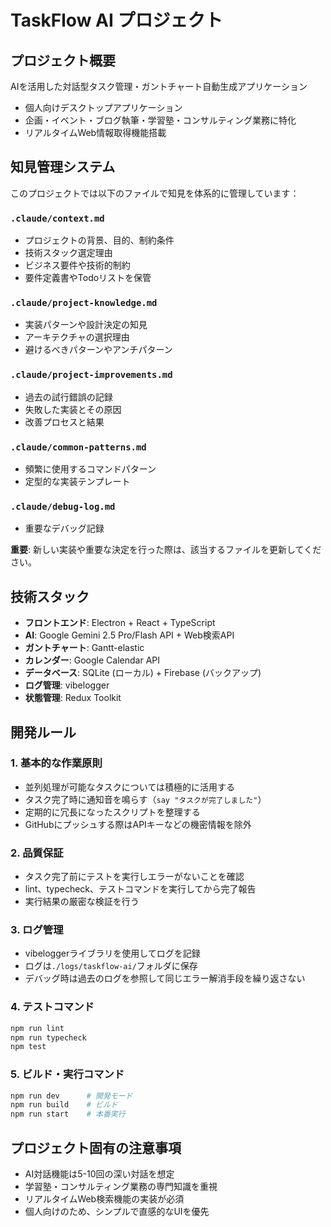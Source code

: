 # TaskFlow AI プロジェクト

## プロジェクト概要
AIを活用した対話型タスク管理・ガントチャート自動生成アプリケーション
- 個人向けデスクトップアプリケーション
- 企画・イベント・ブログ執筆・学習塾・コンサルティング業務に特化
- リアルタイムWeb情報取得機能搭載

## 知見管理システム
このプロジェクトでは以下のファイルで知見を体系的に管理しています：

### `.claude/context.md`
- プロジェクトの背景、目的、制約条件
- 技術スタック選定理由
- ビジネス要件や技術的制約
- 要件定義書やTodoリストを保管

### `.claude/project-knowledge.md`
- 実装パターンや設計決定の知見
- アーキテクチャの選択理由
- 避けるべきパターンやアンチパターン

### `.claude/project-improvements.md`
- 過去の試行錯誤の記録
- 失敗した実装とその原因
- 改善プロセスと結果

### `.claude/common-patterns.md`
- 頻繁に使用するコマンドパターン
- 定型的な実装テンプレート

### `.claude/debug-log.md`
- 重要なデバッグ記録

**重要**: 新しい実装や重要な決定を行った際は、該当するファイルを更新してください。

## 技術スタック
- **フロントエンド**: Electron + React + TypeScript
- **AI**: Google Gemini 2.5 Pro/Flash API + Web検索API
- **ガントチャート**: Gantt-elastic
- **カレンダー**: Google Calendar API
- **データベース**: SQLite (ローカル) + Firebase (バックアップ)
- **ログ管理**: vibelogger
- **状態管理**: Redux Toolkit

## 開発ルール

### 1. 基本的な作業原則
- 並列処理が可能なタスクについては積極的に活用する
- タスク完了時に通知音を鳴らす（`say "タスクが完了しました"`）
- 定期的に冗長になったスクリプトを整理する
- GitHubにプッシュする際はAPIキーなどの機密情報を除外

### 2. 品質保証
- タスク完了前にテストを実行しエラーがないことを確認
- lint、typecheck、テストコマンドを実行してから完了報告
- 実行結果の厳密な検証を行う

### 3. ログ管理
- vibeloggerライブラリを使用してログを記録
- ログは`./logs/taskflow-ai/`フォルダに保存
- デバッグ時は過去のログを参照して同じエラー解消手段を繰り返さない

### 4. テストコマンド
```bash
npm run lint
npm run typecheck
npm test
```

### 5. ビルド・実行コマンド
```bash
npm run dev      # 開発モード
npm run build    # ビルド
npm run start    # 本番実行
```

## プロジェクト固有の注意事項
- AI対話機能は5-10回の深い対話を想定
- 学習塾・コンサルティング業務の専門知識を重視
- リアルタイムWeb検索機能の実装が必須
- 個人向けのため、シンプルで直感的なUIを優先